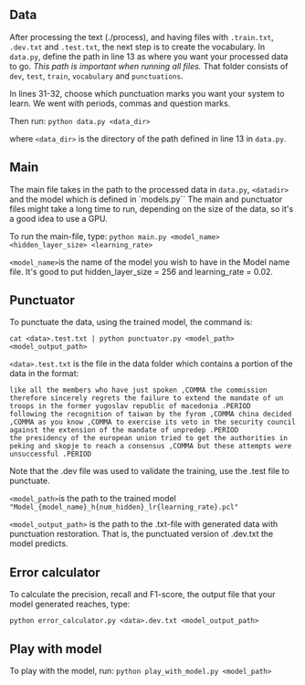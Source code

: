 ## Data

After processing the text (./process), and having files with `.train.txt`, `.dev.txt` and `.test.txt`, the next step is to create the vocabulary.
In `data.py`, define the path in line 13 as where you want your processed data to go. *This path is important when running all files.*
That folder consists of `dev`, `test`, `train`, `vocabulary` and `punctuations`.

In lines 31-32, choose which punctuation marks you want your system to learn. We went with periods, commas and question marks.

Then run:
``` python data.py <data_dir> ```

where `<data_dir>` is the directory of the path defined in line 13 in `data.py`. 

## Main

The main file takes in the path to the processed data in `data.py`, `<datadir>` and the model which is defined in `models.py``
The main and punctuator files might take a long time to run, depending on the size of the data, so it's a good idea to use a GPU.

To run the main-file, type:
``` python main.py <model_name> <hidden_layer_size> <learning_rate> ``` 

`<model_name>`is the name of the model you wish to have in the Model name file.
It's good to put hidden_layer_size = 256 and learning_rate = 0.02.

## Punctuator

To punctuate the data, using the trained model, the command is:

``` cat <data>.test.txt | python punctuator.py <model_path> <model_output_path> ```

`<data>.test.txt` is the file in the data folder which contains a portion of the data in the format:

```mr president ,COMMA ladies and gentlemen ,COMMA in the past ,COMMA since <NUM> ,COMMA in fact ,COMMA un forces have played an important role in stabilising the balkans .PERIOD 
like all the members who have just spoken ,COMMA the commission therefore sincerely regrets the failure to extend the mandate of un troops in the former yugoslav republic of macedonia .PERIOD 
following the recognition of taiwan by the fyrom ,COMMA china decided ,COMMA as you know ,COMMA to exercise its veto in the security council against the extension of the mandate of unpredep .PERIOD 
the presidency of the european union tried to get the authorities in peking and skopje to reach a consensus ,COMMA but these attempts were unsuccessful .PERIOD
```
Note that the .dev file was used to validate the training, use the .test file to punctuate.

`<model_path>`is the path to the trained model `"Model_{model_name}_h{num_hidden}_lr{learning_rate}.pcl"`

`<model_output_path>` is the path to the .txt-file with generated data with punctuation restoration. 
That is, the punctuated version of <data>.dev.txt the model predicts.

## Error calculator

To calculate the precision, recall and F1-score, the output file that your model generated reaches, type:

`python error_calculator.py <data>.dev.txt <model_output_path>`

## Play with model

To play with the model, run:
`python play_with_model.py <model_path>`

